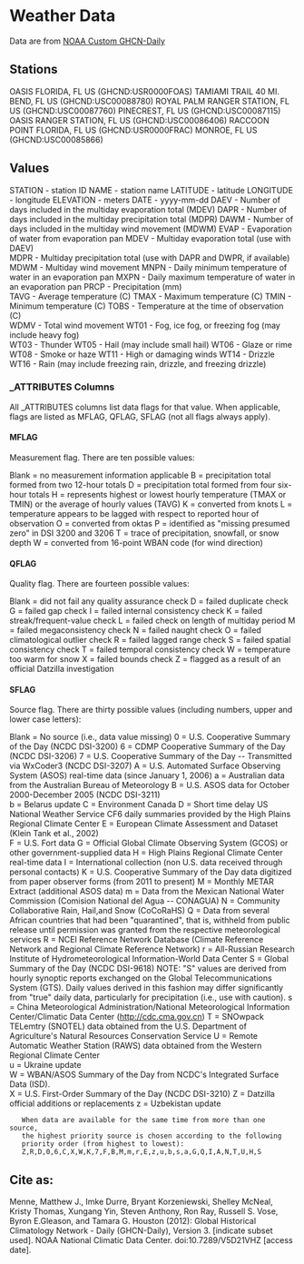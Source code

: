 # Weather Data
Data are from [NOAA Custom GHCN-Daily](https://www.ncei.noaa.gov/metadata/geoportal/rest/metadata/item/gov.noaa.ncdc:C00861/html#)

## Stations
OASIS FLORIDA, FL US (GHCND:USR0000FOAS)
TAMIAMI TRAIL 40 MI. BEND, FL US (GHCND:USC00088780)
ROYAL PALM RANGER STATION, FL US (GHCND:USC00087760)
PINECREST, FL US (GHCND:USC00087115)
OASIS RANGER STATION, FL US (GHCND:USC00086406)
RACCOON POINT FLORIDA, FL US (GHCND:USR0000FRAC)
MONROE, FL US (GHCND:USC00085866)

## Values

STATION - station ID
NAME - station name
LATITUDE - latitude
LONGITUDE	- longitude
ELEVATION	- meters
DATE - yyyy-mm-dd
DAEV - Number of days included in the multiday evaporation total (MDEV)
DAPR - Number of days included in the multiday precipitation total (MDPR)
DAWM - Number of days included in the multiday wind movement (MDWM)
EVAP - Evaporation of water from evaporation pan
MDEV - Multiday evaporation total (use with DAEV)	
MDPR - Multiday precipitation total (use with DAPR and DWPR, if available)
MDWM - Multiday wind movement
MNPN - Daily minimum temperature of water in an evaporation pan
MXPN - Daily maximum temperature of water in an evaporation pan
PRCP - Precipitation (mm)	
TAVG - Average temperature (C)
TMAX - Maximum temperature (C)
TMIN - Minimum temperature (C)
TOBS - Temperature at the time of observation (C)	
WDMV - Total wind movement
WT01 - Fog, ice fog, or freezing fog (may include heavy fog)	
WT03 - Thunder
WT05 - Hail (may include small hail)
WT06 - Glaze or rime
WT08 - Smoke or haze
WT11 - High or damaging winds
WT14 - Drizzle
WT16 - Rain (may include freezing rain, drizzle, and freezing drizzle)	


### _ATTRIBUTES Columns

All _ATTRIBUTES columns list data flags for that value. When applicable, flags are listed as MFLAG, QFLAG, SFLAG (not all flags always apply).

#### MFLAG 

Measurement flag. There are ten possible values:

Blank = no measurement information applicable
B = precipitation total formed from two 12-hour totals
D = precipitation total formed from four six-hour totals
H = represents highest or lowest hourly temperature (TMAX or TMIN) or the average of hourly values (TAVG)
K = converted from knots 
L = temperature appears to be lagged with respect to reported hour of observation 
O = converted from oktas 
P = identified as "missing presumed zero" in DSI 3200 and 3206
T = trace of precipitation, snowfall, or snow depth
W = converted from 16-point WBAN code (for wind direction)

#### QFLAG 

Quality flag. There are fourteen possible values:

Blank = did not fail any quality assurance check
D = failed duplicate check
G = failed gap check
I = failed internal consistency check
K = failed streak/frequent-value check
L = failed check on length of multiday period 
M = failed megaconsistency check
N = failed naught check
O = failed climatological outlier check
R = failed lagged range check
S = failed spatial consistency check
T = failed temporal consistency check
W = temperature too warm for snow
X = failed bounds check
Z = flagged as a result of an official Datzilla investigation

#### SFLAG  

Source flag.  There are thirty possible values (including numbers, upper and lower case letters):

Blank = No source (i.e., data value missing)
0 = U.S. Cooperative Summary of the Day (NCDC DSI-3200)
6 = CDMP Cooperative Summary of the Day (NCDC DSI-3206)
7 = U.S. Cooperative Summary of the Day -- Transmitted via WxCoder3 (NCDC DSI-3207)
A = U.S. Automated Surface Observing System (ASOS) real-time data (since January 1, 2006)
a = Australian data from the Australian Bureau of Meteorology
B = U.S. ASOS data for October 2000-December 2005 (NCDC DSI-3211)  
b = Belarus update
C = Environment Canada
D = Short time delay US National Weather Service CF6 daily summaries provided by the High Plains Regional Climate Center
E = European Climate Assessment and Dataset (Klein Tank et al., 2002)	   
F = U.S. Fort data 
G = Official Global Climate Observing System (GCOS) or other government-supplied data
H = High Plains Regional Climate Center real-time data
I = International collection (non U.S. data received through personal contacts)
K = U.S. Cooperative Summary of the Day data digitized from paper observer forms (from 2011 to present)
M = Monthly METAR Extract (additional ASOS data)
m = Data from the Mexican National Water Commission (Comision National del Agua -- CONAGUA)
N = Community Collaborative Rain, Hail,and Snow (CoCoRaHS)
Q = Data from several African countries that had been "quarantined", that is, withheld from public release until permission was granted from the respective meteorological services
R = NCEI Reference Network Database (Climate Reference Network and Regional Climate Reference Network)
r = All-Russian Research Institute of Hydrometeorological Information-World Data Center
S = Global Summary of the Day (NCDC DSI-9618)
                   NOTE: "S" values are derived from hourly synoptic reports
                   exchanged on the Global Telecommunications System (GTS).
                   Daily values derived in this fashion may differ significantly
                   from "true" daily data, particularly for precipitation
                   (i.e., use with caution).
s = China Meteorological Administration/National Meteorological Information Center/Climatic Data Center (http://cdc.cma.gov.cn)
T     = SNOwpack TELemtry (SNOTEL) data obtained from the U.S. Department of Agriculture's Natural Resources Conservation Service
U = Remote Automatic Weather Station (RAWS) data obtained from the Western Regional Climate Center	   
u = Ukraine update	   
W = WBAN/ASOS Summary of the Day from NCDC's Integrated Surface Data (ISD).  
X = U.S. First-Order Summary of the Day (NCDC DSI-3210)
Z = Datzilla official additions or replacements 
z = Uzbekistan update
	   
	   When data are available for the same time from more than one source,
	   the highest priority source is chosen according to the following
	   priority order (from highest to lowest):
	   Z,R,D,0,6,C,X,W,K,7,F,B,M,m,r,E,z,u,b,s,a,G,Q,I,A,N,T,U,H,S


## Cite as:

Menne, Matthew J., Imke Durre, Bryant Korzeniewski, Shelley McNeal, Kristy Thomas, Xungang Yin, Steven Anthony, Ron Ray, Russell S. Vose, Byron E.Gleason, and Tamara G. Houston (2012): Global Historical Climatology Network - Daily (GHCN-Daily), Version 3. [indicate subset used]. NOAA National Climatic Data Center. doi:10.7289/V5D21VHZ [access date].